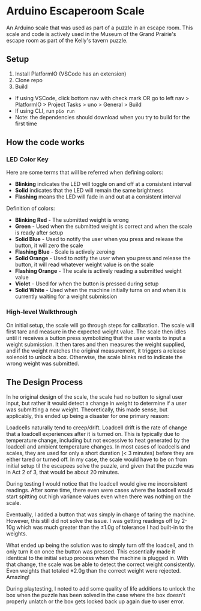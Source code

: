 # Arduino Escaperoom Scale

An Arduino scale that was used as part of a puzzle in an escape room. This scale and code is actively used in the Museum of the Grand Prairie's escape room as part of the Kelly's tavern puzzle.

## Setup

1. Install PlatformIO (VSCode has an extension)
2. Clone repo
3. Build
  - If using VSCode, click bottom nav with check mark OR go to left nav > PlatformIO > Project Tasks > uno > General > Build
  - If using CLI, run `pio run`
  - Note: the dependencies should download when you try to build for the first time

## How the code works

### LED Color Key

Here are some terms that will be referred when defining colors:
- **Blinking** indicates the LED will toggle on and off at a consistent interval
- **Solid** indicates that the LED will remain the same brightness
- **Flashing** means the LED will fade in and out at a consistent interval

Definition of colors:

- **Blinking Red** - The submitted weight is wrong
- **Green** - Used when the submitted weight is correct and when the scale is ready after setup
- **Solid Blue** - Used to notify the user when you press and release the button, it will zero the scale
- **Flashing Blue** - Scale is actively zeroing
- **Solid Orange** - Used to notify the user when you press and release the button, it will read whatever weight value is on the scale
- **Flashing Orange** - The scale is actively reading a submitted weight value
- **Violet** - Used for when the button is pressed during setup
- **Solid White** - Used when the machine initially turns on and when it is currently waiting for a weight submission

### High-level Walkthrough

On initial setup, the scale will go through steps for calibration. The scale will first tare and measure in the expected weight value. The scale then idles until it receives a button press symbolizing that the user wants to input a weight submission. It then tares and then measures the weight supplied, and if the weight matches the original measurement, it triggers a release solenoid to unlock a box. Otherwise, the scale blinks red to indicate the wrong weight was submitted.

## The Design Process

In he original design of the scale, the scale had no button to signal user input, but rather it would detect a change in weight to determine if a user was submitting a new weight. Theoretically, this made sense, but applicably, this ended up being a disaster for one primary reason:
 
Loadcells naturally tend to creep/drift. Loadcell drift is the rate of change that a loadcell experiences after it is turned on. This is typically due to temperature change, including but not excessive to heat generated by the loadcell and ambient temperature changes. In most cases of loadcells and scales, they are used for only a short duration (< 3 minutes) before they are either tared or turned off. In my case, the scale would have to be on from initial setup til the escapees solve the puzzle, and given that the puzzle was in Act 2 of 3, that would be about 20 minutes.

During testing I would notice that the loadcell would give me inconsistent readings. After some time, there even were cases where the loadcell would start spitting out high variance values even when there was nothing on the scale.

Eventually, I added a button that was simply in charge of taring the machine. However, this still did not solve the issue. I was getting readings off by 2-10g which was much greater than the &plusmn;1.0g of tolerance I had built-in to the weights.

What ended up being the solution was to simply turn off the loadcell, and th only turn it on once the button was pressed. This essentially made it identical to the initial setup process when the machine is plugged in. With that change, the scale was be able to detect the correct weight consistently. Even weights that totaled &plusmn;2.0g than the correct weight were rejected. Amazing!

During playtesting, I noted to add some quality of life additions to unlock the box when the puzzle has been solved in the case where the box doesn't properly unlatch or the box gets locked back up again due to user error.

